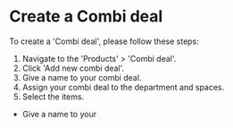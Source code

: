 # Create a Combi deal

To create a 'Combi deal', please follow these steps:

1. Navigate to the 'Products' > 'Combi deal'.
2. Click 'Add new combi deal'.
3. Give a name to your combi deal.
4. Assign your combi deal to the department and spaces.
5. Select the items.

* Give a name to your&#x20;
